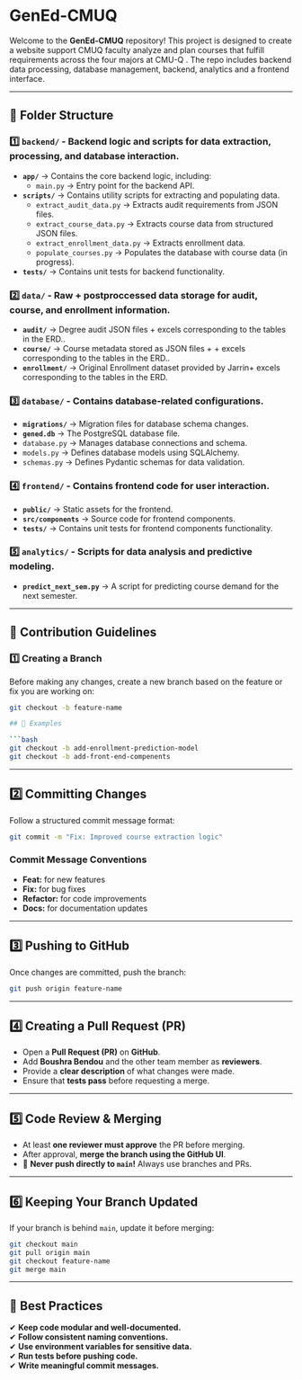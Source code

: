 # GenEd-CMUQ

Welcome to the **GenEd-CMUQ** repository! This project is designed to create a website support CMUQ faculty analyze and plan courses that fulfill requirements across the four majors at CMU-Q . The repo includes backend data processing, database management, backend, analytics and a frontend interface.

---

## 📁 Folder Structure

### **1️⃣ `backend/`** - Backend logic and scripts for data extraction, processing, and database interaction.
   - **`app/`** → Contains the core backend logic, including:
     - `main.py` → Entry point for the backend API.
   - **`scripts/`** → Contains utility scripts for extracting and populating data.
     - `extract_audit_data.py` → Extracts audit requirements from JSON files.
     - `extract_course_data.py` → Extracts course data from structured JSON files.
     - `extract_enrollment_data.py` → Extracts enrollment data.
     - `populate_courses.py` → Populates the database with course data (in progress).
   - **`tests/`** → Contains unit tests for backend functionality.

### **2️⃣ `data/`** - Raw + postproccessed data storage for audit, course, and enrollment information.
   - **`audit/`** → Degree audit JSON files + excels corresponding to the tables in the ERD..
   - **`course/`** → Course metadata stored as JSON files +  + excels corresponding to the tables in the ERD..
   - **`enrollment/`** → Original Enrollment dataset provided by Jarrin+ excels corresponding to the tables in the ERD.

### **3️⃣ `database/`** - Contains database-related configurations.
   - **`migrations/`** → Migration files for database schema changes.
   - **`gened.db`** → The PostgreSQL database file.
   - `database.py` → Manages database connections and schema.
   - `models.py` → Defines database models using SQLAlchemy.
   - `schemas.py` → Defines Pydantic schemas for data validation.

### **4️⃣ `frontend/`** - Contains frontend code for user interaction.
   - **`public/`** → Static assets for the frontend.
   - **`src/components`** → Source code for frontend components.
   - **`tests/`** → Contains unit tests for frontend components functionality.

### **5️⃣ `analytics/`** - Scripts for data analysis and predictive modeling.
   - **`predict_next_sem.py`** → A script for predicting course demand for the next semester.

---

## 🚀 Contribution Guidelines

### **1️⃣ Creating a Branch**
Before making any changes, create a new branch based on the feature or fix you are working on:
```bash
git checkout -b feature-name

## 📝 Examples

```bash
git checkout -b add-enrollment-prediction-model
git checkout -b add-front-end-compenents
```

---

## 2️⃣ Committing Changes
Follow a structured commit message format:

```bash
git commit -m "Fix: Improved course extraction logic"
```

### **Commit Message Conventions**
- **Feat:** for new features  
- **Fix:** for bug fixes  
- **Refactor:** for code improvements  
- **Docs:** for documentation updates  

---

## 3️⃣ Pushing to GitHub
Once changes are committed, push the branch:

```bash
git push origin feature-name
```

---

## 4️⃣ Creating a Pull Request (PR)
- Open a **Pull Request (PR)** on **GitHub**.
- Add **Boushra Bendou** and the other team member as **reviewers**.
- Provide a **clear description** of what changes were made.
- Ensure that **tests pass** before requesting a merge.

---

## 5️⃣ Code Review & Merging
- At least **one reviewer must approve** the PR before merging.
- After approval, **merge the branch using the GitHub UI**.
- 🚨 **Never push directly to `main`!** Always use branches and PRs.

---

## 6️⃣ Keeping Your Branch Updated
If your branch is behind `main`, update it before merging:

```bash
git checkout main
git pull origin main
git checkout feature-name
git merge main
```

---

## 📌 Best Practices
✔ **Keep code modular and well-documented.**  
✔ **Follow consistent naming conventions.**  
✔ **Use environment variables for sensitive data.**  
✔ **Run tests before pushing code.**  
✔ **Write meaningful commit messages.**  
